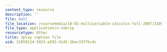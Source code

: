 ```yaml
---
content_type: resource
description: ''
file: null
file_location: /coursemedia/18-02-multivariable-calculus-fall-2007/310591145923a59241453bec337fbcdc_YP_B0AapU0c.srt
file_type: application/x-subrip
resourcetype: Other
title: 3play caption file
uid: 31059114-5923-a592-4145-3bec337fbcdc
---
```

